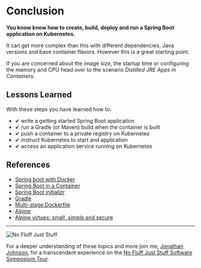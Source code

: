 # Conclusion #

**You know know how to create, build, deploy and run a Spring Boot application on Kubernetes.**

It can get more complex than this with different dependencies, Java versions and base container flavors. However this is a great starting point.  

If you are concerned about the image size, the startup time or configuring the memory and CPU head over to the scenario _Distilled JRE Apps in Containers_.

## Lessons Learned ##

With these steps you have learned how to:

- &#x2714; write a getting started Spring Boot application
- &#x2714; run a Gradle (or Maven) build when the container is built
- &#x2714; push a container to a private registry on Kubernetes
- &#x2714; instruct Kubernetes to start and application
- &#x2714; access an application service running on Kubernetes

## References ##

- [Spring boot with Docker](https://spring.io/guides/gs/spring-boot-docker/)
- [Spring Boot in a Container](https://spring.io/blog/2018/11/08/spring-boot-in-a-container)
- [Spring Boot initializr](https://github.com/spring-io/initializr)
- [Gradle](https://gradle.org)
- [Multi-stage Dockerfile](https://docs.docker.com/develop/develop-images/multistage-build/)
- [Alpine](https://en.wikipedia.org/wiki/Alpine_Linux)
- [Alpine virtues: small, simple and secure](https://alpinelinux.org/about/)

------
![No Fluff Just Stuff](/javajon/courses/kubernetes-fundamentals/springboot-to-k8s/assets/nfjs.png "No Fluff Just Stuff")

For a deeper understanding of these topics and more join me, [Jonathan Johnson](https://nofluffjuststuff.com/conference/speaker/jonathan_johnson), for a transcendent experience on the [No Fluff Just Stuff Software Symposium Tour](https://nofluffjuststuff.com).
